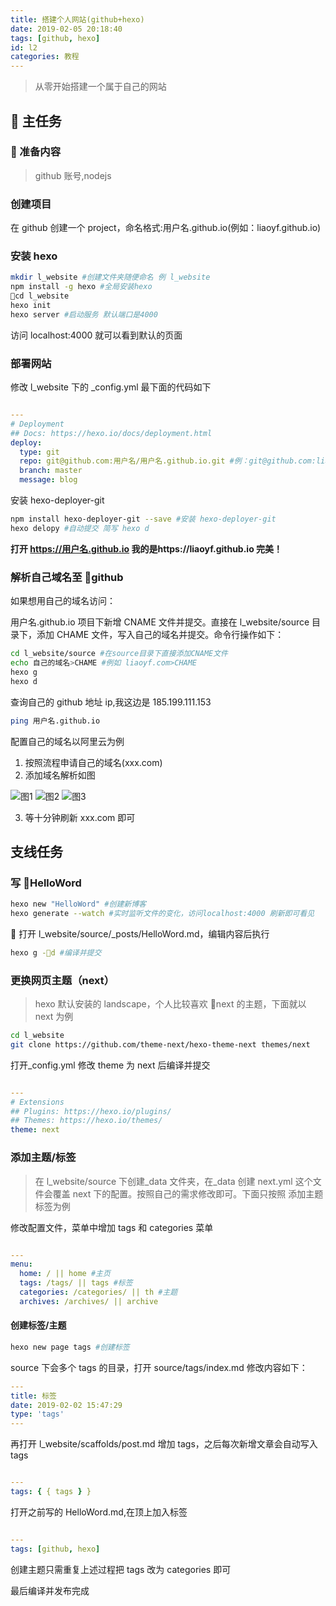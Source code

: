 ```yaml
---
title: 搭建个人网站(github+hexo)
date: 2019-02-05 20:18:40
tags: [github, hexo]
id: l2
categories: 教程
---
```


> 从零开始搭建一个属于自己的网站

##  主任务

###  准备内容

> github 账号,nodejs

### 创建项目

在 github 创建一个 project，命名格式:用户名.github.io(例如：liaoyf.github.io)

### 安装 hexo

```bash
mkdir l_website #创建文件夹随便命名 例 l_website
npm install -g hexo #全局安装hexo
cd l_website
hexo init
hexo server #启动服务 默认端口是4000
```

访问 localhost:4000 就可以看到默认的页面

### 部署网站

修改 l_website 下的 \_config.yml 最下面的代码如下

```yaml

---
# Deployment
## Docs: https://hexo.io/docs/deployment.html
deploy:
  type: git
  repo: git@github.com:用户名/用户名.github.io.git #例：git@github.com:liaoyf/liaoyf.github.io.git
  branch: master
  message: blog
```

安装 hexo-deployer-git

```bash
npm install hexo-deployer-git --save #安装 hexo-deployer-git
hexo delopy #自动提交 简写 hexo d
```

**打开 https://用户名.github.io 我的是https://liaoyf.github.io 完美！**

### 解析自己域名至 github

如果想用自己的域名访问：

用户名.github.io 项目下新增 CNAME 文件并提交。直接在 l_website/source 目录下，添加 CHAME 文件，写入自己的域名并提交。命令行操作如下：

```bash
cd l_website/source #在source目录下直接添加CNAME文件
echo 自己的域名>CHAME #例如 liaoyf.com>CHAME
hexo g
hexo d
```

查询自己的 github 地址 ip,我这边是 185.199.111.153

```bash
ping 用户名.github.io
```

配置自己的域名以阿里云为例

1. 按照流程申请自己的域名(xxx.com)
2. 添加域名解析如图

![图1](/images/domain1.png)
![图2](/images/domain2.png)
![图3](/images/domain3.png)

3. 等十分钟刷新 xxx.com 即可

## 支线任务

### 写 HelloWord

```bash
hexo new "HelloWord" #创建新博客
hexo generate --watch #实时监听文件的变化，访问localhost:4000 刷新即可看见
```

 打开 l_website/source/\_posts/HelloWord.md，编辑内容后执行

```bash
hexo g -d #编译并提交
```

### 更换网页主题（next）

> hexo 默认安装的 landscape，个人比较喜欢 next 的主题，下面就以 next 为例

```bash
cd l_website
git clone https://github.com/theme-next/hexo-theme-next themes/next
```

打开\_config.yml 修改 theme 为 next 后编译并提交

```yaml

---
# Extensions
## Plugins: https://hexo.io/plugins/
## Themes: https://hexo.io/themes/
theme: next
```

### 添加主题/标签

> 在 l_website/source 下创建\_data 文件夹，在\_data 创建 next.yml 这个文件会覆盖 next 下的配置。按照自己的需求修改即可。下面只按照 添加主题标签为例

修改配置文件，菜单中增加 tags 和 categories 菜单

```yaml

---
menu:
  home: / || home #主页
  tags: /tags/ || tags #标签
  categories: /categories/ || th #主题
  archives: /archives/ || archive
```

#### 创建标签/主题

```bash
hexo new page tags #创建标签
```

source 下会多个 tags 的目录，打开 source/tags/index.md 修改内容如下：

```yaml
---
title: 标签
date: 2019-02-02 15:47:29
type: 'tags'
---

```

再打开 l_website/scaffolds/post.md 增加 tags，之后每次新增文章会自动写入 tags

```yaml

---
tags: { { tags } }
```

打开之前写的 HelloWord.md,在顶上加入标签

```yaml

---
tags: [github, hexo]
```

创建主题只需重复上述过程把 tags 改为 categories 即可

最后编译并发布完成
